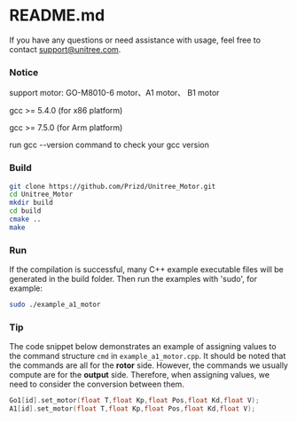 # README.md

If you have any questions or need assistance with usage, feel free to contact support@unitree.com.
 
### Notice

support motor: GO-M8010-6 motor、A1 motor、 B1 motor

gcc >= 5.4.0 (for x86 platform)

gcc >= 7.5.0 (for Arm platform) 

run gcc --version  command to check your gcc version

### Build
```bash
git clone https://github.com/Prizd/Unitree_Motor.git
cd Unitree_Motor
mkdir build
cd build
cmake ..
make
```

### Run
If the compilation is successful, many C++ example executable files will be generated in the build folder. Then run the examples with 'sudo', for example:
```bash
sudo ./example_a1_motor
```


### Tip

The code snippet below demonstrates an example of assigning values to the command structure `cmd` in `example_a1_motor.cpp`. It should be noted that the commands are all for the **rotor** side. However, the commands we usually compute are for the **output** side. Therefore, when assigning values, we need to consider the conversion between them.

```c++
Go1[id].set_motor(float T,float Kp,float Pos,float Kd,float V);
A1[id].set_motor(float T,float Kp,float Pos,float Kd,float V);
```


